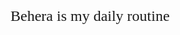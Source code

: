 <!-- ### Hi there 👋 -->

<!--
**siluthfi/siluthfi** is a ✨ _special_ ✨ repository because its `README.md` (this file) appears on your GitHub profile.

Here are some ideas to get you started:

- 🔭 I’m currently working on ...
- 🌱 I’m currently learning ...
- 👯 I’m looking to collaborate on ...
- 🤔 I’m looking for help with ...
- 💬 Ask me about ...
- 📫 How to reach me: ...
- 😄 Pronouns: ...
- ⚡ Fun fact: ...
-->

<br>
<br>
<br>
<br>
<font style="font-family: serif; font-size: 24px; text-align: center;">Behera is my daily routine</font>
<br>
<br>
<br>
<br>
